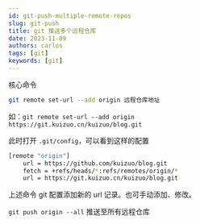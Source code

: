 ```yaml
---
id: git-push-multiple-remote-repos
slug: git-push
title: git 推送多个远程仓库
date: 2023-11-09
authors: carlos
tags: [git]
keywords: [git]
---
```


<!-- truncate -->

核心命令

```bash
git remote set-url --add origin 远程仓库地址
```

如：`git remote set-url --add origin https://git.kuizuo.cn/kuizuo/blog.git`

此时打开 `.git/config`，可以看到这样的配置

```bash {4}
[remote "origin"]
    url = https://github.com/kuizuo/blog.git
    fetch = +refs/heads/*:refs/remotes/origin/*
    url = https://git.kuizuo.cn/kuizuo/blog.git
```

上述命令 git 配置添加新的 url 记录。也可手动添加、修改。

`git push origin --all` 推送至所有远程仓库
